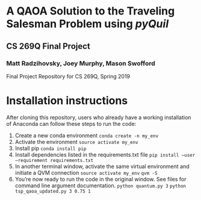 # A QAOA Solution to the Traveling Salesman Problem using *pyQuil*
## CS 269Q Final Project
###  Matt Radzihovsky, Joey Murphy, Mason Swofford
Final Project Repository for CS 269Q, Spring 2019

# Installation instructions
After cloning this repository, users who already have a working installation of Anaconda can follow these steps to run the code:
1. Create a new conda environment
``conda create -n my_env``
2. Activate the environment
``source activate my_env``
3. Install pip
``conda install pip``
4. Install dependencies listed in the requirements.txt file
``pip install —user —requirement requirements.txt``
5. In another terminal window, activate the same virtual environment and initiate a QVM connection
``source activate my_env``
``qvm -S``
6. You’re now ready to run the code in the original window. See files for command line argument documentation.
``python quantum.py 3``
``python tsp_qaoa_updated.py 3 0.75 1``


